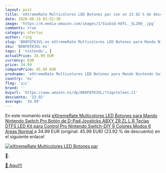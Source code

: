 ```yaml
---
layout: post
title: 'eXtremeRate Multicolores LED Botones par con un 23.92 % de descuento'
date: 2020-08-19 03:52:30
image: 'https://m.media-amazon.com/images/I/51uGsQ-HdfL._SL200_.jpg'
comments: true
category: ofertas
author: ring
slug: 'B08FQTK3VL-es eXtremeRate Multicolores LED Botones para Mando Nintendo...'
sku: 'B08FQTK3VL-es'
tags: [ 'nintendo', ]
actualPrice: 34.99 EUR
currency: EUR
price: 34.99
comparePrice: 45.99 EUR
prodname: 'eXtremeRate Multicolores LED Botones para Mando Nintendo Switch Pro Botón de D-Pad Joysticks ABXY ZR ZL L R Teclas DTFS LED Kit para Control Pro Nintendo Switch-DIY 9 Colores Modos 6 Areas Normal '
country: 'es'
flag: '🇪🇸'
brand: ''
buyurl: 'https://www.amazon.es/dp/B08FQTK3VL/?tag=tolees-21'
descuento: '23.92'
average: '34.99'
---
```


En este momento está [eXtremeRate Multicolores LED Botones para Mando Nintendo Switch Pro Botón de D-Pad Joysticks ABXY ZR ZL L R Teclas DTFS LED Kit para Control Pro Nintendo Switch-DIY 9 Colores Modos 6 Areas Normal ](https://www.amazon.es/dp/B08FQTK3VL/?tag=tolees-21) a 34.99 EUR (original: 45.99 EUR) (23.92 %  de descuento) en el siguiente enlace!

[![eXtremeRate Multicolores LED Botones par](https://m.media-amazon.com/images/I/51uGsQ-HdfL._SL200_.jpg)](https://www.amazon.es/dp/B08FQTK3VL/?tag=tolees-21)

🔎:


[🛒 Aquí!!!](https://www.amazon.es/dp/B08FQTK3VL/?tag=tolees-21)
